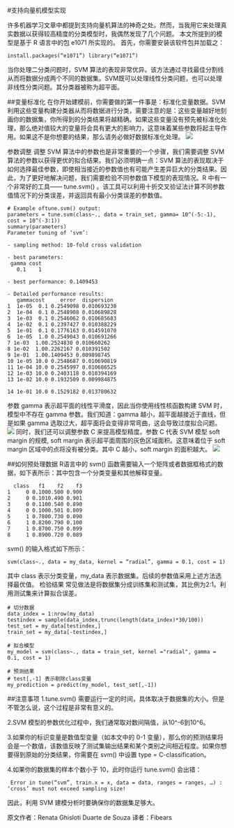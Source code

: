 #支持向量机模型实现

许多机器学习文章中都提到支持向量机算法的神奇之处。然而，当我用它来处理真实数据以获得较高精度的分类模型时，我偶然发现了几个问题。
本文所提到的模型是基于 R 语言中的包 e1071 所实现的。 首先，你需要安装该软件包并加载之：

```
install.packages(“e1071”) library(“e1071”)
```

当你处理二分类问题时，SVM 算法的表现非常优异。该方法通过寻找最佳分割线从而将数据分成两个不同的数据集。SVM既可以处理线性分类问题，也可以处理非线性分类问题。其分类器被称为超平面。


##变量标准化
在你开始建模前，你需要做的第一件事是：标准化变量数据。SVM 利用这些变量构建分类器从而将数据进行分类，需要注意的是：这些变量越好地刻画你的数据集，你所得到的分类结果将越精确。如果这些变量没有预先被标准化处理，那么绝对值较大的变量将会具有更大的影响力，这意味着某些参数将起主导作用。如果这不是你想要的结果，那么请务必做好数据标准化处理。
![](http://static.datartisan.com/upload/attachment/2016/01/04Rwup0j.png)


参数调整
调整 SVM 算法中的参数也是非常重要的一个步骤，我们需要调整 SVM 算法的参数以获得更优的拟合结果。我们必须明确一点：SVM 算法的表现取决于如何选择最佳参数，即使相当接近的参数值也有可能产生差异巨大的分类结果。因此，为了更好地解决问题，我们需要检验不同参数值下模型的表现情况。R 中有一个非常好的工具—— tune.svm() 。该工具可以利用十折交叉验证法计算不同参数值情况下的分类误差，并返回具有最小分类误差的参数值。

```
# Example oftune.svm() output:
parameters = tune.svm(class~., data = train_set, gamma= 10^(-5:-1), cost = 10^(-3:1))
summary(parameters)
Parameter tuning of ‘svm’:

- sampling method: 10-fold cross validation 

- best parameters:
 gamma cost
   0.1    1

- best performance: 0.1409453 

- Detailed performance results:
   gammacost     error  dispersion
1  1e-05  0.1 0.2549098 0.010693238
2  1e-04  0.1 0.2548908 0.010689828
3  1e-03  0.1 0.2546062 0.010685683
4  1e-02  0.1 0.2397427 0.010388229
5  1e-01  0.1 0.1776163 0.014591070
6  1e-05  1.0 0.2549043 0.010691266
7 1e-03  1.00.2524830 0.010660262
8 1e-02  1.00.2262167 0.010391502
9 1e-01  1.00.1409453 0.009898745
10 1e-05 10.0 0.2548687 0.010690819
11 1e-04 10.0 0.2545997 0.010686525
12 1e-03 10.0 0.2403118 0.010394169
13 1e-02 10.0 0.1932509 0.009984875

14 1e-01 10.0 0.1529182 0.013780632
```

参数 gamma 表示超平面的线性平滑度，因此当你使用线性核函数构建 SVM 时，模型中不存在 gamma 参数。我们知道：gamma 越小，超平面越接近于直线，但是如果 gamma 选取过大，超平面将会变得非常弯曲，这会导致过度拟合问题。
![](http://static.datartisan.com/upload/attachment/2016/01/8WVm3MoX.png)
同时，我们还可以调整参数 C 来提高模型精度。参数 C 代表 SVM 模型 soft margin 的规模, soft margin 表示超平面周围的灰色区域面积。这意味着位于 soft margin 区域中的点将没有被分类。其中 C 越小，soft margin 的面积越大。
![](http://static.datartisan.com/upload/attachment/2016/01/S6cPdmDA.png)



##如何预处理数据
R语言中的 svm() 函数需要输入一个矩阵或者数据框格式的数据，如下表所示：其中包含一个分类变量和其他解释变量。

```
  class   f1    f2    f3
1     0 0.1000.500 0.900
2     0 0.1010.490 0.901
3     0 0.1100.540 0.890
4     0 0.1000.501 0.809
5     1 0.7800.730 0.090
6     1 0.8200.790 0.100
7     1 0.8700.750 0.099
8     1 0.8900.720 0.089
```

svm() 的输入格式如下所示：

```
svm(class~., data = my_data, kernel = “radial”, gamma = 0.1, cost = 1)
```

其中 class 表示分类变量，my_data 表示数据集。后续的参数值采用上述方法选择最优值。  检验结果  常见做法是将数据集分成训练集和测试集，其比例为2:1。利用测试集来计算拟合误差。

```
# 切分数据
data_index = 1:nrow(my_data)
testindex = sample(data_index,trunc(length(data_index)*30/100))
test_set = my_data[testindex,]
train_set = my_data[-testindex,]

# 拟合模型
my_model = svm(class~., data = train_set, kernel ="radial", gamma = 0.1, cost = 1)

# 预测结果
# test[,-1] 表示剔除class变量
my_prediction = predict(my_model, test_set[,-1])
```


##注意事项
1.tune.svm() 需要运行一定的时间，具体取决于数据集的大小。但是不管怎么说，这个过程是非常有意义的。

2.SVM 模型的参数优化过程中，我们通常取对数间隔值，从10^-6到10^6。

3.如果你的标识变量是数值型变量（如本文中的 0-1 变量），那么你的预测结果将会是一个数值，该数值反映了测试集输出结果和某个类别之间相近程度。如果你想要得到原始的分类结果，你需要在 svm() 中设置 type = C-classification。

4.如果你的数据集的样本个数小于 10，此时你运行 tune.svm() 会出错：

```
 Error in tune(“svm”, train.x = x, data = data, ranges = ranges, …) :      ‘cross’ must not exceed sampling size!
 ```
 
因此，利用 SVM 建模分析时要确保你的数据集足够大。


原文作者：Renata Ghisloti Duarte de Souza
译者：Fibears
